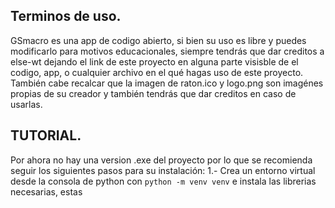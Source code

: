 Terminos de uso.
----------------
GSmacro es una app de codigo abierto, si bien su uso es libre y puedes modificarlo para motivos educacionales, siempre tendrás que dar creditos a else-wt dejando el link
de este proyecto en alguna parte visisble de el codigo, app, o cualquier archivo en el qué hagas uso de este proyecto. También cabe recalcar que la imagen de raton.ico y logo.png son imagénes propias
de su creador y también tendrás que dar creditos en caso de usarlas.

TUTORIAL.
----------------
Por ahora no hay una version .exe del proyecto por lo que se recomienda seguir los siguientes pasos para su instalación:
1.- Crea un entorno virtual desde la consola de python con `python -m venv venv` e instala las librerias necesarias, estas
